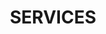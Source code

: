 ---
title : "SERVICES"
service_list:
# service item loop
- name : "CI/CD Pipeline"
  image : "images/icons/devops.png"
  
# service item loop
- name : "Kubernetes"
  image : "images/icons/kubernetes.png"
  
# service item loop
- name : "Docker"
  image : "images/icons/docker.png"
  
# service item loop
- name : "Single Sign On with keycloak"
  image : "images/icons/sso.png"
  
# service item loop
- name : "Infrastructure As Code"
  image : "images/icons/iac.png"
  
# service item loop
- name : "Automation"
  image : "images/icons/automation.png"



# custom style
custom_class: "" 
custom_attributes: "" 
custom_css: ""
---